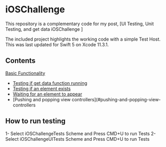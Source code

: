 

# iOSChallenge

This repository is a complementary code for my post, [UI Testing, Unit Testing, and get data iOSChallenge ]

The included project highlights the working code with a simple Test Host. This was last updated for Swift 5 on Xcode 11.3.1.

## Contents
 [Basic Functionality](#basic-functionality)
  - [Testing if get data function running](#testing-if-the-function-worked) 
  - [Testing if an element exists](#testing-if-an-element-exists) 
  - [Waiting for an element to appear](#waiting-for-an-element-to-appear) 
- [Pushing and popping view controllers](#pushing-and-popping-view-controllers

## How to run testing 
1-   Select iOSChallengeTests Scheme and Press CMD+U to run Tests
2-  Select iOSChallengeUITests Scheme and Press CMD+U to run Tests
